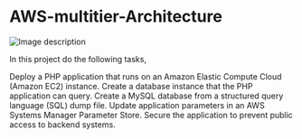 # AWS-multitier-Architecture
![Image description](https://dev-to-uploads.s3.amazonaws.com/uploads/articles/i8mj77c3u5hsz51ouqlm.PNG)

In this project do the following tasks,

Deploy a PHP application that runs on an Amazon Elastic Compute Cloud (Amazon EC2)
instance.
Create a database instance that the PHP application can query.
Create a MySQL database from a structured query language (SQL) dump file.
Update application parameters in an AWS Systems Manager Parameter Store.
Secure the application to prevent public access to backend systems.
